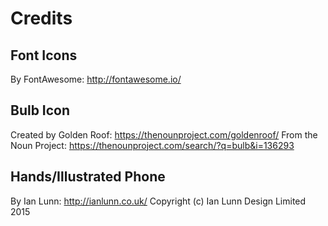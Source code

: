 # Credits

## Font Icons

By FontAwesome: http://fontawesome.io/

## Bulb Icon

Created by Golden Roof: https://thenounproject.com/goldenroof/
From the Noun Project: https://thenounproject.com/search/?q=bulb&i=136293

## Hands/Illustrated Phone

By Ian Lunn: http://ianlunn.co.uk/
Copyright (c) Ian Lunn Design Limited 2015
